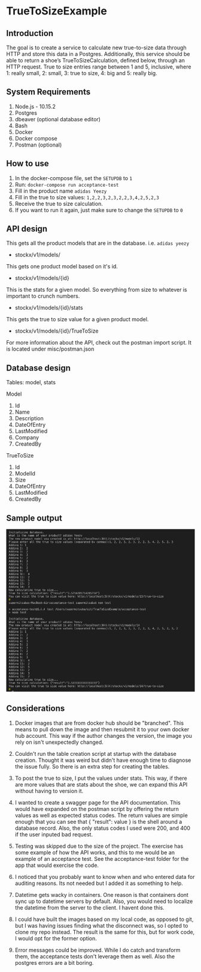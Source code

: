 # TrueToSizeExample

## Introduction

The goal is to create a service to calculate new true-to-size data through HTTP and store this data in a Postgres. Additionally, this service should be able to return a shoe’s TrueToSizeCalculation, defined below, through an HTTP request. True to size entries range between 1 and 5, inclusive, where 1: really small, 2: small, 3: true to size, 4: big and 5: really big.

## System Requirements

1. Node.js - 10.15.2
2. Postgres
3. dbeaver (optional database editor)
4. Bash
5. Docker
6. Docker compose
7. Postman (optional)

## How to use

1. In the docker-compose file, set the `SETUPDB` to `1`
2. Run: `docker-compose run acceptance-test`
3. Fill in the product name `adidas Yeezy`
4. Fill in the true to size values: `1,2,2,3,2,3,2,2,3,4,2,5,2,3`
5. Receive the true to size calculation.
6. If you want to run it again, just make sure to change the `SETUPDB` to `0`

## API design

This gets all the product models that are in the database.  i.e. `adidas yeezy`
- stockx/v1/models/

This gets one product model based on it's id.
- stockx/v1/models/{id}

This is the stats for a given model.  So everything from size to whatever is important to crunch numbers.
- stockx/v1/models/{id}/stats

This gets the true to size value for a given product model.
- stockx/v1/models/{id}/TrueToSize

For more information about the API, check out the postman import script.  It is located under misc/postman.json

## Database design

Tables: model, stats

Model
1. Id
2. Name
3. Description
4. DateOfEntry
5. LastModified
6. Company
7. CreatedBy

TrueToSize
1. Id
2. ModelId
3. Size
4. DateOfEntry
5. LastModified
6. CreatedBy

## Sample output

![output](https://raw.githubusercontent.com/supermitsuba/TrueToSizeExample/master/misc/output.png)

## Considerations

1.  Docker images that are from docker hub should be "branched".  This means to pull down the image and then resubmit it to your own docker hub account.  This way if the author changes the version, the image you rely on isn't unexpectedly changed.

2. Couldn't run the table creation script at startup with the database creation.  Thought it was weird but didn't have enough time to diagnose the issue fully.  So there is an extra step for creating the tables.

3. To post the true to size, I put the values under stats.  This way, if there are more values that are stats about the shoe, we can expand this API without having to version it.

4.  I wanted to create a swagger page for the API documentation.  This would have expanded on the postman script by offering the return values as well as expected status codes.  The return values are simple enough that you can see that { "result": value } is the shell around a database record.  Also, the only status codes I used were 200, and 400 if the user inputed bad request.

5.  Testing was skipped due to the size of the project.  The exercise has some example of how the API works, and this to me would be an example of an acceptance test.  See the acceptance-test folder for the app that would exercise the code.

6.  I noticed that you probably want to know when and who entered data for auditing reasons.  Its not needed but I added it as something to help.

7.  Datetime gets wacky in containers.  One reason is that containers dont sync up to datetime servers by default.  Also, you would need to localize the datetime from the server to the client.  I havent done this.

8.  I could have built the images based on my local code, as opposed to git, but I was having issues finding what the disconnect was, so I opted to clone my repo instead.  The result is the same for this, but for work code, I would opt for the former option.

9.  Error messages could be improved.  While I do catch and transform them, the acceptance tests don't leverage them as well.  Also the postgres errors are a bit boring.